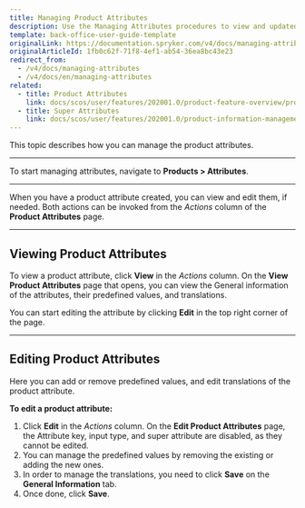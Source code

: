 ```yaml
---
title: Managing Product Attributes
description: Use the Managing Attributes procedures to view and updated product attributes in the Back Office.
template: back-office-user-guide-template
originalLink: https://documentation.spryker.com/v4/docs/managing-attributes
originalArticleId: 1fb0c62f-71f8-4ef1-ab54-36ea8bc43e23
redirect_from:
  - /v4/docs/managing-attributes
  - /v4/docs/en/managing-attributes
related:
  - title: Product Attributes
    link: docs/scos/user/features/202001.0/product-feature-overview/product-attributes-overview.html
  - title: Super Attributes
    link: docs/scos/user/features/202001.0/product-information-management/super-attributes.html
---
```


This topic describes how you can manage the product attributes.
***
To start managing attributes, navigate to **Products > Attributes**.
***
When you have a product attribute created, you can view and edit them, if needed. Both actions can be invoked from the _Actions_ column of the **Product Attributes** page.
***
## Viewing Product Attributes

To view a product attribute, click **View** in the _Actions_ column.
On the **View Product Attributes** page that opens, you can view the General information of the attributes, their predefined values, and translations.

You can start editing the attribute by clicking **Edit** in the top right corner of the page.
***
## Editing Product Attributes
Here you can add or remove predefined values, and edit translations of the product attribute.

**To edit a product attribute:**
1. Click **Edit** in the _Actions_ column.
    On the **Edit Product Attributes** page, the Attribute key, input type, and super attribute are disabled, as they cannot be edited.
2. You can manage the predefined values by removing the existing or adding the new ones.
3. In order to manage the translations, you need to click **Save** on the **General Information** tab.
4. Once done, click **Save**.

